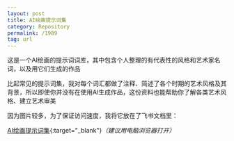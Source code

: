 ```yaml
---
layout: post
title: AI绘画提示词集
category: Repository
permalink: /1989
tag: url
---
```



这是一个AI绘画的提示词词库，其中包含个人整理的有代表性的风格和艺术家名词，以及用它们生成的作品

比起常见的提示词集，我对每个词汇都做了注释、简述了各个时期的艺术风格及其背景，所以即使你并没有在使用AI生成作品，这份资料也能帮助你了解各类艺术风格、建立艺术审美

因为图片较多，为了保证访问速度，我将它放在了飞书文档里：

[AI绘画提示词集](https://guemustudio.feishu.cn/wiki/space/7252388265402564609?ccm_open_type=lark_wiki_spaceLink){:target="_blank"}*（建议用电脑浏览器打开）*